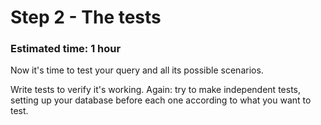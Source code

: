 # Step 2 - The tests
### Estimated time: 1 hour

Now it's time to test your query and all its possible scenarios.

Write tests to verify it's working. Again: try to make independent tests, setting up your database before each one according to what you want to test.
